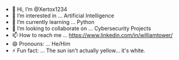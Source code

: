 - 👋 Hi, I’m @Xertox1234
- 👀 I’m interested in ... Artificial Intelligence
- 🌱 I’m currently learning ... Python
- 💞️ I’m looking to collaborate on ... Cybersecurity Projects
- 📫 How to reach me ... https://www.linkedin.com/in/williamtower/
- 😄 Pronouns: ... He/Him
- ⚡ Fun fact: ... The sun isn't actually yellow... it's white.

<!---
Xertox1234/Xertox1234 is a ✨ special ✨ repository because its `README.md` (this file) appears on your GitHub profile.
You can click the Preview link to take a look at your changes.
--->
